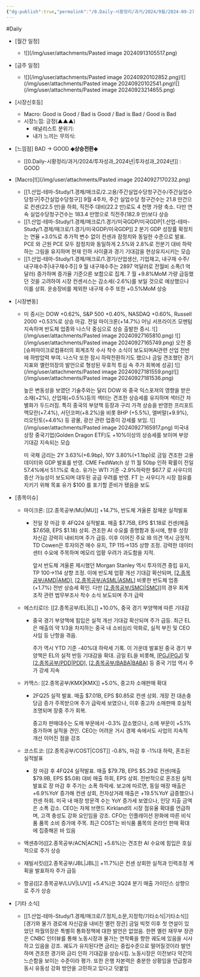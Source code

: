 ```yaml
---
{"dg-publish":true,"permalink":"/0.Daily-시황정리/과거/2024/9월/2024-09-27/","created":"2024-09-27T16:56:03.361+09:00","updated":"2025-08-13T15:20:17.700+09:00"}
---
```


#Daily 


- [월간 일정]
	- ![](/img/user/attachments/Pasted image 20240913105517.png)


- [금주 일정]
	- ![](/img/user/attachments/Pasted image 20240920102852.png)![](/img/user/attachments/Pasted image 20240920102541.png)![](/img/user/attachments/Pasted image 20240923214655.png)




- [시장신호등]
	- Macro: Good is Good / Bad is Good / Bad is Bad / Good is Bad
	- 시장느낌: 긍정(▲▲▲)
		- 애널리스트 분위기:
		- 내가 느끼는 무의식:


- [느낌점]  BAD → GOOD **◈상승전환◈**
	- [[0.Daily-시황정리/과거/2024/투자성과_2024년\|투자성과_2024년]] : GOOD



- [Macro]![](/img/user/attachments/Pasted image 20240927170232.png)
	- [[1.산업-테마-Study/1.경제/매크로/2.고용/주간실업수당청구건수/주간실업수당청구\|주간실업수당청구]] 9월 4주차, 주간 실업수당 청구건수는 21.8 만건으로 컨센(22.5 만)을 하회, 직전주 대비(22.2 만)로도 4 천명 가량 축소. 다만 연속 실업수당청구건수는 183.4 만명으로 직전주(182.9 만)보다 상승
	- [[1.산업-테마-Study/1.경제/매크로/1.경기/미국GDP/미국GDP\|1.산업-테마-Study/1.경제/매크로/1.경기/미국GDP/미국GDP]] 2 분기 GDP 성장률 확정치는 연율 +3.0%로 추가적 변수 없이 컨센과 잠정치와 동일한 수준으로 발표. PCE 와 근원 PCE 모두 잠정치와 동일하게 2.5%와 2.8%로 전분기 대비 하락하는 그림을 유지하며 현재 인하 사이클과 경기 기대감을 현상유지시키는 모습
	- [[1.산업-테마-Study/1.경제/매크로/1.경기/산업생산, 기업재고, 내구재 수주/내구재수주\|내구재수주]] 9 월 내구재수주는 2897 억달러로 전월비 소폭(1 억달러) 증가하며 증가율 기준으론 보합으로 집계. 7 월 +9.8%MoM 가량 급등했던 것을 고려하여 시장 컨센서스는 감소세(-2.6%)를 보일 것으로 예상했으나 이를 상회. 운송장비를 제외한 내구재 수주 또한 +0.5%MoM 상승



- [시장변동]
	- 미 증시는 DOW +0.62%, S&P 500 +0.40%, NASDAQ +0.60%, Russell 2000 +0.53%로 상승 마감. 전일 마이크론(+14.7%) 어닝 서프라이즈 모멘텀 지속하며 반도체 업종와 나스닥 중심으로 상승 출발한 증시. 
	  ![](/img/user/attachments/Pasted image 20240927165810.png)
	  ![](/img/user/attachments/Pasted image 20240927165749.png)
	  오전 중 [슈퍼마이크로컴퓨터의 회계조작 수사 착수 소식이 보도되며AI관련 산업 전반에 하방압력 부여. 나스닥 또한 잠시 하락전환하기도 했으나 금일 견조했던 경기지표와 옐런의장의 발언으로 형성된 우호적 투심 속 주가 회복에 성공]
	  ![](/img/user/attachments/Pasted image 20240927181559.png)![](/img/user/attachments/Pasted image 20240927181536.png)
	  
	  높은 변동성을 보였던 기술주와는 달리 DOW 와 중국 익스포져의 영향을 받은 소재(+2%), 산업재(+0.5%)등의 섹터는 견조한 상승세를 유지하며 섹터간 차별화가 두드러짐. 특히 중국의 부양책 등장과 구리 가격 상승을 반영한 프리포트맥모란(+7.4%), 서던코퍼(+8.2%)을 비롯 BHP (+5.5%), 앨버말(+9.9%), 리오틴토(+4.6%) 등 광물, 광산 관련 업종이 강세를 보임. 
	  ![](/img/user/attachments/Pasted image 20240927165917.png)
	  미국내 상장 중국기업(Golden Dragon ETF)도 +10%이상의 상승세를 보이며 부양 기대감 지속되는 모습
	  
	  미 국채 금리는 2Y 3.63%(+6.9bp), 10Y 3.80%(+1.1bp)로 금일 견조한 고용데이터와 GDP 발표를 반영. CME FedWatch 상 11 월 50bp 인하 확률이 전일 57.4%에서 51.1%로 축소. 유가는 WTI 기준 -2.9%하락한 $67.7 로 사우디의 증산 가능성이 보도되며 대두된 공급 우려를 반영. FT 는 사우디가 시장 점유를 지키기 위해 목표 유가 $100 를 포기할 준비가 됐음을 보도




- [종목이슈]
	- 마이크론: [[2.종목공부/MU\|MU]] +14.7%, 반도체 겨울론 잠재운 실적발표
		- 전일 장 마감 후 4FQ24 실적발표. 매출 $7.75B, EPS $1.18로 컨센(매출 $7.65B, EPS $1.18) 상회. 견조한 AI 수요를 증명함과 동시에, 향후 성장 자신감 강력히 내비치며 주가 급등. 이후 이어진 주요 IB 의견 역시 긍정적. TD Cowen은 투자의견 매수 유지, TP $115→$135 상향 조정. 강력한 데이터 센터 수요에 주목하며 메모리 업황 우려가 과도함을 지적.
		  
		  앞서 반도체 겨울론 제시했던 Morgan Stanley 역시 투자의견 중립 유지, TP $100→$114 상향 조정. 이에 반도체 업황 개선 기대감 확산되며, [[2.종목공부/AMD\|AMD]](+3.4%), [[2.종목공부/ASML\|ASML]](+3.4%) 비롯한 반도체 업종(+1.7%) 전반 상승세 확인. 다만 [[2.종목공부/SMCI\|SMCI]](-12.2%)의 경우 회계 조작 관련 법무부조사 착수 소식 보도되며 주가 급락
		  
	- 에스티로더: [[2.종목공부/EL\|EL]] +10.0%, 중국 경기 부양책에 따른 기대감
		- 중국 경기 부양책에 힘입은 실적 개선 기대감 확산되며 주가 급등. 최근 EL은 매출의 약 1/3을 차지하는 중국 내 소비심리 악화로, 실적 부진 및 CEO 사임 등 난항을 겪음. 
		  
		  주가 역시 YTD 기준 -40%대 하락세 기록. 이 가운데 발표된 중국 경기 부양책은 EL의 실적 반등 기대감을 확대. 금일 EL을 비롯해, [[PGJ\|PGJ]](+10.8%) 및 [[2.종목공부/PDD\|PDD]](+13.6%), [[2.종목공부/BABA\|BABA]](+10.1%) 등 중국 기업 역시 주가 강세 지속
		  
	- 카맥스: [[2.종목공부/KMX\|KMX]] +5.0%, 중고차 소매판매 확대
		- 2FQ25 실적 발표. 매출 $7.01B, EPS $0.85로 컨센 상회. 개장 전 대손충당금 증가 주목받으며 주가 급락세 보였으나, 이후 중고차 소매판매 호실적 조명되며 장중 주가 회복. 
		  
		  중고차 판매대수는 도매 부문에서 -0.3% 감소했으나, 소매 부문이 +5.1% 증가하며 실적을 견인. CEO는 어려운 거시 경제 속에서도 사업의 지속적 개선 이어진 점을 강조
		  
	- 코스트코: [[2.종목공부/COST\|COST]] -0.8%, 마감 후 -1%대 하락, 혼조된 실적발표
		- 장 마감 후 4FQ24 실적발표. 매출 $79.7B, EPS $5.29로 컨센(매출 $79.9B, EPS $5.08) 대비 매출 하회, EPS 상회. 전반적으로 혼조된 실적발표로 장 마감 후 주가는 소폭 하락세. 보고에 따르면, 동일 매장 매출은 +6.9%YoY 증가해 컨센 상회, 전자상거래 매출은 +19.5%YoY 급증했으나 컨센 하회. 미국 내 매장 방문객 수는 YoY 증가세 보였으나, 인당 지출 금액은 소폭 감소. CEO는 자체 브랜드 Kirkland의 시장 점유율 확대를 언급하며, 고객 충성도 강화 요인임을 강조. CFO는 인플레이션 완화에 따른 비식품 품목 소비 증가에 주목. 최근 COST는 비식품 품목의 온라인 판매 확대에 집중해온 바 있음
		  
	- 액센츄어([[2.종목공부/ACN\|ACN]] +5.6%)는 견조한 AI 수요에 힘입은 호실적으로 주가 상승
	- 재빌서킷([[2.종목공부/JBL\|JBL]] +11.7%)은 컨센 상회한 실적과 인력조정 계획을 발표하자 주가 급등
	- 항공([[2.종목공부/LUV\|LUV]] +5.4%)은 3Q24 분기 매출 가이던스 상향으로 주가 상승


- [기타 소식]
	- [[1.산업-테마-Study/1.경제/매크로/7.정치,소문,지정학/기타소식\|기타소식]] [경기와 물가 경로에 자신감을 내비친 옐런 장관] 금일 빅컷 이후 첫 연설이 있었던 파월의장은 특별히 통화정책에 대한 발언은 없었음. 한편 옐런 재무부 장관은 CNBC 인터뷰를 통해 노동시장과 물가는 연착륙을 향한 궤도에 있음을 시사하고 있음을 강조. 궤도가 유지된다면 금리는 중립수준으로 떨어질것이라 발언하며 견조한 경기와 금리 인하 기대감을 상승시킴. 노동시장은 이전보다 약간의 느슨함을 보이는 수준이라 평가. 또한 은행 자본력은 충분한 상황임을 언급함과 동시 유동성 강화 방안을 고민하고 있다고 덧붙임
